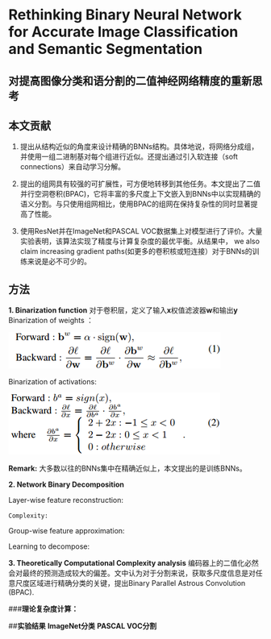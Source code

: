 # Rethinking Binary Neural Network for Accurate Image Classification and Semantic Segmentation 
对提高图像分类和语分割的二值神经网络精度的重新思考
-------------

## **本文贡献**

1. 提出从结构近似的角度来设计精确的BNNs结构。具体地说，将网络分成组，并使用一组二进制基对每个组进行近似。还提出通过引入软连接（soft connections）来自动学习分解。

2. 提出的组网具有较强的可扩展性，可方便地转移到其他任务。本文提出了二值并行空洞卷积(BPAC)，它将丰富的多尺度上下文嵌入到BNNs中以实现精确的语义分割。与只使用组网相比，使用BPAC的组网在保持复杂性的同时显著提高了性能。

3. 使用ResNet并在ImageNet和PASCAL VOC数据集上对模型进行了评价。大量实验表明，该算法实现了精度与计算复杂度的最优平衡。从结果中， we also claim increasing  gradient paths(如更多的卷积核或短连接）对于BNNs的训练来说是必不可少的。

## **方法**
**1. Binarization function**
对于卷积层，定义了输入**x**权值滤波器**w**和输出**y**
Binarization of weights ：

![公式](./img/公式1.png)

Binarization of activations:

![公式](./img/公式2.png)

**Remark:**
大多数以往的BNNs集中在精确近似上，本文提出的是训练BNNs。

**2. Network Binary Decomposition**

 Layer-wise feature reconstruction:
 
    Complexity:
    
Group-wise feature approximation:

Learning to decompose: 

**3. Theoretically Computational Complexity analysis**
编码器上的二值化必然会对最终的预测造成较大的偏差。文中认为对于分割来说，获取多尺度信息是对任意尺度区域进行精确分类的关键，提出Binary Parallel Astrous Convolution
(BPAC). 

###**理论复杂度计算：**


##**实验结果**
**ImageNet分类**
**PASCAL VOC分割**

